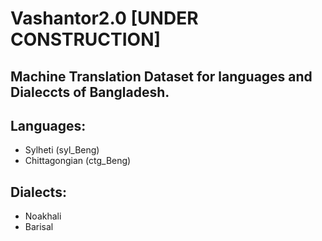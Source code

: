 # Vashantor2.0 [UNDER CONSTRUCTION]

## Machine Translation Dataset for languages and Dialeccts of Bangladesh.

## Languages:
- Sylheti (syl_Beng)
- Chittagongian (ctg_Beng)

## Dialects:
- Noakhali
- Barisal